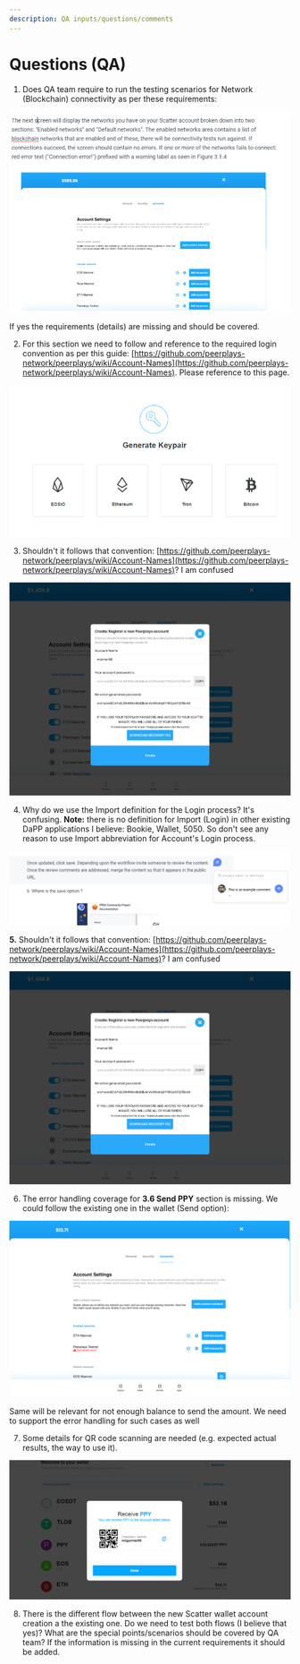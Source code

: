 ```yaml
---
description: QA inputs/questions/comments
---
```


# Questions \(QA\)

1. Does QA team require to run the testing scenarios for Network \(Blockchain\) connectivity as per these requirements: 

![](../../.gitbook/assets/image%20%2849%29.png)

If yes the requirements \(details\) are missing and should be covered.

2. For this section we need to follow and reference to the required login convention as per this guide: [https://github.com/peerplays-network/peerplays/wiki/Account-Names](https://github.com/peerplays-network/peerplays/wiki/Account-Names). Please reference to this page.

![](../../.gitbook/assets/image%20%2812%29.png)

3. Shouldn't it follows that convention: [https://github.com/peerplays-network/peerplays/wiki/Account-Names](https://github.com/peerplays-network/peerplays/wiki/Account-Names)? I am confused

![](../../.gitbook/assets/image%20%2817%29.png)

4. Why do we use the Import definition for the Login process? It's confusing. **Note:** there is no definition for Import \(Login\) in other existing DaPP applications I believe: Bookie,  Wallet, 5050. So don't see any reason to use Import abbreviation for Account's Login process.

 

![](../../.gitbook/assets/image%20%2837%29.png)

**5.** Shouldn't it follows that convention: [https://github.com/peerplays-network/peerplays/wiki/Account-Names](https://github.com/peerplays-network/peerplays/wiki/Account-Names)? I am confused

![](../../.gitbook/assets/image%20%2827%29.png)

6. The error handling coverage for **3.6 Send PPY** section is missing. We could follow the existing one in the wallet \(Send option\): 

![](../../.gitbook/assets/image%20%2810%29.png)

Same will be relevant for not enough balance to send the amount. We need to support the error handling for such cases as well

7. Some details for QR code scanning are needed \(e.g. expected actual results, the way to use it\).

![](../../.gitbook/assets/image%20%2819%29.png)

8. There is the different flow between the new Scatter wallet account creation a the existing one. Do we need to test both flows \(I believe that yes\)? What are the special points/scenarios should be covered by QA team? If the information is missing in the current requirements it should be added.   


